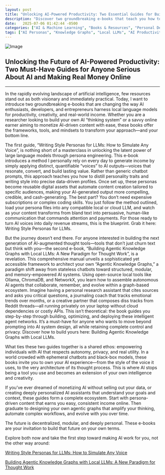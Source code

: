 ```yaml
---
layout: post
title: "Unlocking AI-Powered Productivity: Two Essential Guides for Building Custom AI Personas and Agentic Knowledge Graphs"
description: "Discover two groundbreaking e-books that teach you how to create custom AI personas for content creation and build agentic knowledge graphs with local LLMs for advanced AI productivity."
date:   2025-07-06 01:42:44 -0500
categories: ["AI & Machine Learning", "Books & Resources", "Personal Development", "Tools & Integration"]
tags: ["AI Personas", "Knowledge Graphs", "Local LLMs", "AI Productivity", "Content Creation", "AI Agents", "Ollama", "AI Entrepreneurship", "AI Automation", "Custom AI"]
---
```

![Image](/images/ComfyUI_00202_.png)




## Unlocking the Future of AI-Powered Productivity: Two Must-Have Guides for Anyone Serious About AI and Making Real Money Online

---
In the rapidly evolving landscape of artificial intelligence, few resources stand out as both visionary and immediately practical. Today, I want to introduce two groundbreaking e-books that are changing the way AI enthusiasts, developers, and entrepreneurs harness local language models for productivity, creativity, and real-world income. Whether you are a researcher looking to build your own AI “thinking system” or a savvy online earner aiming to monetize AI-driven content with ease, these books offer the frameworks, tools, and mindsets to transform your approach—and your bottom line.

The first guide, “Writing Style Personas for LLMs: How to Simulate Any Voice”, is nothing short of a masterclass in unlocking the latent power of large language models through persona engineering. This e-book introduces a method I personally rely on every day to generate income by simply applying distinct, quantifiable “voices” to AI outputs—voices that resonate, convert, and build lasting value. Rather than generic chatbot prompts, this approach teaches you how to distill personality traits and writing style into precise data-driven profiles. Once set up, these personas become reusable digital assets that automate content creation tailored to specific audiences, making your AI-generated output more compelling, credible, and cash-generating. The best part? You don’t need expensive subscriptions or complex coding skills. You just follow the method outlined, load your persona files into any compatible local or cloud LLM, and watch as your content transforms from bland text into persuasive, human-like communication that commands attention and payments. For those ready to turn AI voices into daily revenue streams, this is the blueprint. Grab it here: Writing Style Personas for LLMs.

But the journey doesn’t end there. For anyone interested in building the next generation of AI-augmented thought tools—tools that don’t just churn text but think with you—the second e-book, “Building Agentic Knowledge Graphs with Local LLMs: A New Paradigm for Thought Work”, is a revelation. This comprehensive manual unveils a sophisticated yet accessible framework to architect your own “Agentic Knowledge Graphs,” a paradigm shift away from stateless chatbots toward structured, modular, and memory-empowered AI systems. Using open-source local tools like Ollama, ChromaDB, and NetworkX, you learn how to assemble autonomous AI agents that collaborate, remember, and evolve within a graph-based ecosystem. Imagine having a personal research assistant that cites sources and asks you critical questions, a journaling coach that tracks emotional trends over months, or a creative partner that composes diss tracks from Reddit threads—all running privately on your laptop without cloud dependencies or costly APIs. This isn’t theoretical: the book guides you step-by-step through building, optimizing, and deploying these intelligent agent networks. It’s a must-have for anyone who wants to move beyond prompting into AI system design, all while retaining complete control and privacy. Discover how to build yours here: Building Agentic Knowledge Graphs with Local LLMs.

What ties these two guides together is a shared ethos: empowering individuals with AI that respects autonomy, privacy, and real utility. In a world crowded with ephemeral chatbots and black-box models, these books invite you to own your AI experience—from the style of the voice it uses, to the very architecture of its thought process. This is where AI stops being a tool you use and becomes an extension of your own intelligence and creativity.

If you’ve ever dreamed of monetizing AI without selling out your data, or creating deeply personalized AI assistants that understand your goals and context, these guides form a complete ecosystem. Start with persona-driven content that earns you easy, consistent income online. Then graduate to designing your own agentic graphs that amplify your thinking, automate complex workflows, and evolve with you over time.

The future is decentralized, modular, and deeply personal. These e-books are your invitation to build that future on your own terms.

Explore both now and take the first step toward making AI work for you, not the other way around:

[Writing Style Personas for LLMs: How to Simulate Any Voice](https://6340588028610.gumroad.com/l/squjox)

[Building Agentic Knowledge Graphs with Local LLMs: A New Paradigm for Thought Work](https://6340588028610.gumroad.com/l/ddsrtm)
